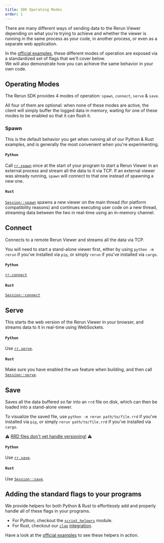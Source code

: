 ```yaml
---
title: SDK Operating Modes
order: 1
---
```


There are many different ways of sending data to the Rerun Viewer depending on what you're trying to achieve and whether the viewer is running in the same process as your code, in another process, or even as a separate web application.

In the [official examples](../../getting-started/examples), these different modes of operation are exposed via a standardized set of flags that we'll cover below.  
We will also demonstrate how you can achieve the same behavior in your own code.

## Operating Modes

The Rerun SDK provides 4 modes of operation: `spawn`, `connect`, `serve` & `save`.

All four of them are optional: when none of these modes are active, the client will simply buffer the logged data in memory, waiting for one of these modes to be enabled so that it can flush it.

### Spawn

This is the default behavior you get when running all of our Python & Rust examples, and is generally the most convenient when you're experimenting.

#### `Python`

Call [`rr.spawn`](https://ref.rerun.io/docs/python/v0.2.0/package/rerun/__init__/#rerun.spawn) once at the start of your program to start a Rerun Viewer in an external process and stream all the data to it via TCP. If an external viewer was already running, `spawn` will connect to that one instead of spawning a new one.

#### `Rust`

[`Session::spawn`](https://docs.rs/rerun/latest/rerun/struct.Session.html#method.spawn) spawns a new viewer on the main thread (for platform compatibility reasons) and continues executing user code on a new thread, streaming data between the two in real-time using an in-memory channel.

## Connect

Connects to a remote Rerun Viewer and streams all the data via TCP.

You will need to start a stand-alone viewer first, either by using `python -m rerun` if you've installed via `pip`, or simply `rerun` if you've installed via `cargo`.

#### `Python`

[`rr.connect`](https://ref.rerun.io/docs/python/v0.2.0/package/rerun/__init__/#rerun.connect)

#### `Rust`

[`Session::connect`](https://docs.rs/rerun/latest/rerun/struct.Session.html#method.connect)

## Serve

This starts the web version of the Rerun Viewer in your browser, and streams data to it in real-time using WebSockets.

#### `Python`

Use [`rr.serve`](https://ref.rerun.io/docs/python/v0.2.0/package/rerun/__init__/#rerun.serve).

#### `Rust`

Make sure you have enabled the `web` feature when building, and then call [`Session::serve`](https://docs.rs/rerun/latest/rerun/struct.Session.html#method.serve).

## Save

Saves all the data buffered so far into an `rrd` file on disk, which can then be loaded into a stand-alone viewer.

To visualize the saved file, use `python -m rerun path/to/file.rrd` if you've installed via `pip`, or simply `rerun path/to/file.rrd` if you've installed via `cargo`.

⚠️  [RRD files don't yet handle versioning!](https://github.com/rerun-io/rerun/issues/873) ⚠️

#### `Python`

Use [`rr.save`](https://ref.rerun.io/docs/python/v0.2.0/package/rerun/__init__/#rerun.save).

#### `Rust`

Use [`Session::save`](https://docs.rs/rerun/latest/rerun/struct.Session.html#method.save).

## Adding the standard flags to your programs

We provide helpers for both Python & Rust to effortlessly add and properly handle all of these flags in your programs.

- For Python, checkout the [`script_helpers`](https://ref.rerun.io/docs/python/v0.2.0/package/rerun/script_helpers/) module.
- For Rust, checkout our [`clap`]() [integration](https://docs.rs/rerun/latest/rerun/clap/index.html).

Have a look at the [official examples](../../getting-started/examples) to see these helpers in action.
